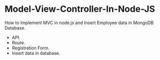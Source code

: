 # Model-View-Controller-In-Node-JS
How to Implement MVC in node.js and Insert Employee data in MongoDB Database.  
- API.
- Route.
- Registration Form.
- Insert data in database.
